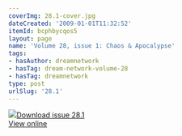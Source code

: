 ```yaml
---
coverImg: 28.1-cover.jpg
dateCreated: '2009-01-01T11:32:52'
itemId: bcphbycqos5
layout: page
name: 'Volume 28, issue 1: Chaos & Apocalypse'
tags:
- hasAuthor: dreamnetwork
- hasTag: dream-network-volume-28
- hasTag: dreamnetwork
type: post
urlSlug: '28.1'
---
```

<img class="card-journal-img" src="../images/28.1-rect.jpg"/><a href="../files/pdfs/Volume_28/28.1_chaos_apocalypse.pdf" download="">Download issue 28.1</a><br><a href="../files/pdfs/Volume_28/28.1_chaos_apocalypse.pdf">View online</a>
